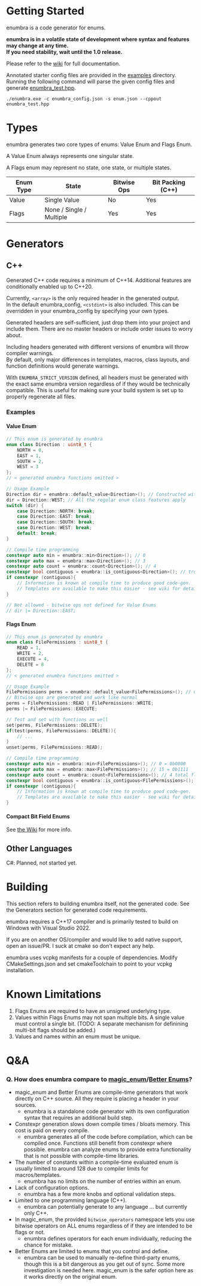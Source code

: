 # Getting Started

enumbra is a code generator for enums.

**enumbra is in a volatile state of development where syntax and features may change at any time.  
If you need stability, wait until the 1.0 release.**

Please refer to the [wiki](https://github.com/Scaless/enumbra/wiki) for full documentation.  

Annotated starter config files are provided in the [examples](/examples/) directory.  
Running the following command will parse the given config files and generate [enumbra_test.hpp](/examples/enumbra_test.hpp).  
```
./enumbra.exe -c enumbra_config.json -s enum.json --cppout enumbra_test.hpp
```

# Types
enumbra generates two core types of enums: Value Enum and Flags Enum.  

A Value Enum always represents one singular state.  

A Flags enum may represent no state, one state, or multiple states.

| Enum Type | State | Bitwise Ops | Bit Packing (C++) |
| --- | --- | --- | --- |
| Value | Single Value | No | Yes |
| Flags | None / Single / Multiple | Yes | Yes |


# Generators

## C++
Generated C++ code requires a minimum of C++14. Additional features are conditionally enabled up to C++20.  

Currently, `<array>` is the only required header in the generated output.  
In the default enumbra_config, `<cstdint>` is also included. This can be overridden in your enumbra_config by specifying your own types.  

Generated headers are self-sufficient, just drop them into your project and include them. There are no master headers or include order issues to worry about.

Including headers generated with different versions of enumbra will throw compiler warnings.  
By default, only major differences in templates, macros, class layouts, and function definitions would generate warnings.

With `ENUMBRA_STRICT_VERSION` defined, all headers must be generated with the exact same enumbra version regardless of if they would be technically compatible. This is useful for making sure your build system is set up to properly regenerate all files.  

### Examples

#### Value Enum

```c++
// This enum is generated by enumbra
enum class Direction : uint8_t {
    NORTH = 0,
    EAST = 1,
    SOUTH = 2,
    WEST = 3
};
// < generated enumbra functions omitted >

// Usage Example
Direction dir = enumbra::default_value<Direction>(); // Constructed with user-defined default value
dir = Direction::WEST; // All the regular enum class features apply
switch (dir) {
    case Direction::NORTH: break;
    case Direction::EAST: break;
    case Direction::SOUTH: break;
    case Direction::WEST: break;
    default: break;
}

// Compile time programming
constexpr auto min = enumbra::min<Direction>(); // 0
constexpr auto max = enumbra::max<Direction>(); // 3 
constexpr auto count = enumbra::count<Direction>(); // 4
constexpr bool contiguous = enumbra::is_contiguous<Direction>(); // true
if constexpr (contiguous){
    // Information is known at compile time to produce good code-gen. 
    // Templates are available to make this easier - see wiki for details
}

// Not allowed - bitwise ops not defined for Value Enums
// dir |= Direction::EAST;
```

#### Flags Enum

```c++
// This enum is generated by enumbra
enum class FilePermissions : uint8_t {
    READ = 1,
    WRITE = 2,
    EXECUTE = 4,
    DELETE = 8
};
// < generated enumbra functions omitted >

// Usage Example
FilePermissions perms = enumbra::default_value<FilePermissions>(); // Constructed with user-defined default value
// Bitwise ops are generated and work like normal
perms = FilePermissions::READ | FilePermissions::WRITE;
perms |= FilePermissions::EXECUTE; 

// Test and set with functions as well
set(perms, FilePermissions::DELETE);
if(test(perms, FilePermissions::DELETE)){
    // ...
}
unset(perms, FilePermissions::READ);

// Compile time programming
constexpr auto min = enumbra::min<FilePermissions>(); // 0 = 0b0000
constexpr auto max = enumbra::max<FilePermissions>(); // 15 = 0b1111
constexpr auto count = enumbra::count<FilePermissions>(); // 4 total flags
constexpr bool contiguous = enumbra::is_contiguous<FilePermissions>(); // true
if constexpr (contiguous){
    // Information is known at compile time to produce good code-gen. 
    // Templates are available to make this easier - see wiki for details
}

```

#### Compact Bit Field Enums

See [the Wiki](https://github.com/Scaless/enumbra/wiki/CPP-Packed-Enums) for more info.

## Other Languages
C#: Planned, not started yet.  


# Building
This section refers to building enumbra itself, not the generated code. See the Generators section for generated code requirements.

enumbra requires a C++17 compiler and is primarily tested to build on Windows with Visual Studio 2022. 

If you are on another OS/compiler and would like to add native support, open an issue/PR. I suck at cmake so don't expect any help.

enumbra uses vcpkg manifests for a couple of dependencies. Modify CMakeSettings.json and set cmakeToolchain to point to your vcpkg installation.

# Known Limitations
1. Flags Enums are required to have an unsigned underlying type.
2. Values within Flags Enums may not span multiple bits. A single value must control a single bit. (TODO: A separate mechanism for definining multi-bit flags should be added.)
3. Values and names within an enum must be unique.

# Q&A

### Q. How does enumbra compare to [magic_enum](https://github.com/Neargye/magic_enum)/[Better Enums](http://aantron.github.io/better-enums/index.html)?

* magic_enum and Better Enums are compile-time generators that work directly on C++ source. All they require is placing a header in your sources.
  * enumbra is a standalone code generator with its own configuration syntax that requires an additional build step.
* Constexpr generation slows down compile times / bloats memory. This cost is paid on every compile.
  * enumbra generates all of the code before compilation, which can be compiled once. Functions still benefit from constexpr where possible. enumbra can analyze enums to provide extra functionality that is not possible with compile-time libraries.
* The number of constants within a compile-time evaluated enum is usually limited to around 128 due to compiler limits for macros/templates.
  * enumbra has no limits on the number of entries within an enum.
* Lack of configuration options.
  * enumbra has a few more knobs and optional validation steps.
* Limited to one programming language (C++).
  * enumbra can potentially generate to any language ... but currently only C++.
* In magic_enum, the provided `bitwise_operators` namespace lets you use bitwise operators on ALL enums regardless of if they are intended to be flags or not.
  * enumbra defines operators for each enum individually, reducing the chance for mistake.
* Better Enums are limited to enums that you control and define.
  * enumbra can be used to manually re-define third-party enums, though this is a bit dangerous as you get out of sync. Some more investigation is needed here. magic_enum is the safer option here as it works directly on the original enum.
